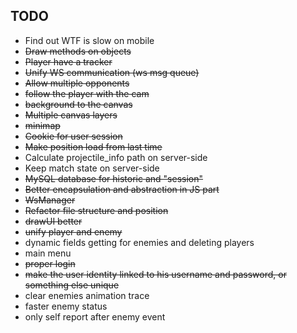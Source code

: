 ## TODO
- Find out WTF is slow on mobile
- ~~Draw methods on objects~~
- ~~Player have a tracker~~
- ~~Unify WS communication (ws msg queue)~~
- ~~Allow multiple opponents~~
- ~~follow the player with the cam~~
- ~~background to the canvas~~
- ~~Multiple canvas layers~~
- ~~minimap~~
- ~~Cookie for user session~~
- ~~Make position load from last time~~
- Calculate projectile_info path on server-side
- Keep match state on server-side
- ~~MySQL database for historic and "session"~~
- ~~Better encapsulation and abstraction in JS part~~
- ~~WsManager~~
- ~~Refactor file structure and position~~
- ~~drawUI better~~
- ~~unify player and enemy~~
- dynamic fields getting for enemies and deleting players
- main menu
- ~~proper login~~
- ~~make the user identity linked to his username and password, or something else unique~~
- clear enemies animation trace
- faster enemy status
- only self report after enemy event
